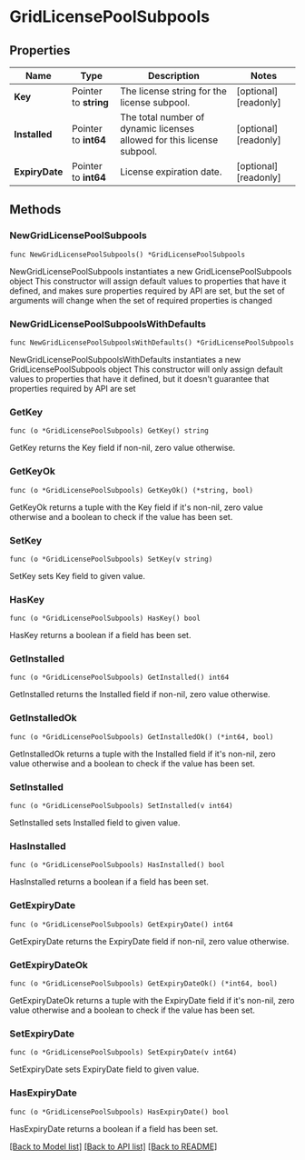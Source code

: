 # GridLicensePoolSubpools

## Properties

Name | Type | Description | Notes
------------ | ------------- | ------------- | -------------
**Key** | Pointer to **string** | The license string for the license subpool. | [optional] [readonly] 
**Installed** | Pointer to **int64** | The total number of dynamic licenses allowed for this license subpool. | [optional] [readonly] 
**ExpiryDate** | Pointer to **int64** | License expiration date. | [optional] [readonly] 

## Methods

### NewGridLicensePoolSubpools

`func NewGridLicensePoolSubpools() *GridLicensePoolSubpools`

NewGridLicensePoolSubpools instantiates a new GridLicensePoolSubpools object
This constructor will assign default values to properties that have it defined,
and makes sure properties required by API are set, but the set of arguments
will change when the set of required properties is changed

### NewGridLicensePoolSubpoolsWithDefaults

`func NewGridLicensePoolSubpoolsWithDefaults() *GridLicensePoolSubpools`

NewGridLicensePoolSubpoolsWithDefaults instantiates a new GridLicensePoolSubpools object
This constructor will only assign default values to properties that have it defined,
but it doesn't guarantee that properties required by API are set

### GetKey

`func (o *GridLicensePoolSubpools) GetKey() string`

GetKey returns the Key field if non-nil, zero value otherwise.

### GetKeyOk

`func (o *GridLicensePoolSubpools) GetKeyOk() (*string, bool)`

GetKeyOk returns a tuple with the Key field if it's non-nil, zero value otherwise
and a boolean to check if the value has been set.

### SetKey

`func (o *GridLicensePoolSubpools) SetKey(v string)`

SetKey sets Key field to given value.

### HasKey

`func (o *GridLicensePoolSubpools) HasKey() bool`

HasKey returns a boolean if a field has been set.

### GetInstalled

`func (o *GridLicensePoolSubpools) GetInstalled() int64`

GetInstalled returns the Installed field if non-nil, zero value otherwise.

### GetInstalledOk

`func (o *GridLicensePoolSubpools) GetInstalledOk() (*int64, bool)`

GetInstalledOk returns a tuple with the Installed field if it's non-nil, zero value otherwise
and a boolean to check if the value has been set.

### SetInstalled

`func (o *GridLicensePoolSubpools) SetInstalled(v int64)`

SetInstalled sets Installed field to given value.

### HasInstalled

`func (o *GridLicensePoolSubpools) HasInstalled() bool`

HasInstalled returns a boolean if a field has been set.

### GetExpiryDate

`func (o *GridLicensePoolSubpools) GetExpiryDate() int64`

GetExpiryDate returns the ExpiryDate field if non-nil, zero value otherwise.

### GetExpiryDateOk

`func (o *GridLicensePoolSubpools) GetExpiryDateOk() (*int64, bool)`

GetExpiryDateOk returns a tuple with the ExpiryDate field if it's non-nil, zero value otherwise
and a boolean to check if the value has been set.

### SetExpiryDate

`func (o *GridLicensePoolSubpools) SetExpiryDate(v int64)`

SetExpiryDate sets ExpiryDate field to given value.

### HasExpiryDate

`func (o *GridLicensePoolSubpools) HasExpiryDate() bool`

HasExpiryDate returns a boolean if a field has been set.


[[Back to Model list]](../README.md#documentation-for-models) [[Back to API list]](../README.md#documentation-for-api-endpoints) [[Back to README]](../README.md)


